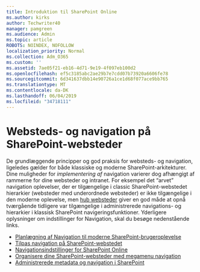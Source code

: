 ```yaml
---
title: Introduktion til SharePoint Online
ms.author: kirks
author: Techwriter40
manager: pamgreen
ms.audience: Admin
ms.topic: article
ROBOTS: NOINDEX, NOFOLLOW
localization_priority: Normal
ms.collection: Adm_O365
ms.custom: ''
ms.assetid: 7ae05f21-eb16-4d71-9e19-4f097eb100d2
ms.openlocfilehash: ef5c3185abc2ae29b7e7cdd07b73920a6606fe78
ms.sourcegitcommit: 6d341637dbb14e90726a1ce1d68f077ace9bb765
ms.translationtype: MT
ms.contentlocale: da-DK
ms.lasthandoff: 06/04/2019
ms.locfileid: "34718111"
---
```

# <a name="site-and-page-navigation-in-sharepoint-sites"></a>Websteds- og navigation på SharePoint-websteder

<p>De grundlæggende principper og god praksis for websteds- og navigation, ligeledes gælder for både klassiske og moderne SharePoint-arkitekturer. Dine muligheder for <em>implementering af</em> navigation varierer dog afhængigt af rammerne for dine websteder og intranet. For eksempel det &ldquo;arvet&rdquo; navigation oplevelser, der er tilgængelige i classic SharePoint-webstedet hierarkier (websteder med underordnede websteder) er ikke tilgængelige i den moderne oplevelse, men <a href="https://support.office.com/article/fe26ae84-14b7-45b6-a6d1-948b3966427f" data-linktype="external">hub websteder</a> giver en god måde at opnå tværgående tidligere var tilgængelige i administrerede navigations- og hierarkier i klassisk SharePoint navigeringsfunktioner. Yderligere oplysninger om indstillinger for Navigation, skal du besøge nedenstående links.</p> <ul> <li><a href="https://docs.microsoft.com/en-us/sharepoint/plan-navigation-modern-experience">Planlægning af Navigation til moderne SharePoint-brugeroplevelse</a></li> <li><a href="https://support.office.com/en-us/article/customize-the-navigation-on-your-sharepoint-site-3cd61ae7-a9ed-4e1e-bf6d-4655f0bf25ca">Tilpas navigation på SharePoint-webstedet</a></li> <li><a href="https://docs.microsoft.com/en-us/office365/enterprise/navigation-options-for-sharepoint-online">Navigationsindstillinger for SharePoint Online</a></li> <li><a href="https://techcommunity.microsoft.com/t5/Microsoft-SharePoint-Blog/Organize-your-SharePoint-sites-with-megamenu-navigation-and-new/ba-p/328068">Organisere dine SharePoint-websteder med megamenu navigation</a></li> <li><a href="https://docs.microsoft.com/en-us/sharepoint/dev/general-development/managed-metadata-and-navigation-in-sharepoint">Administrerede metadata og navigation i SharePoint</a></li> </ul>


